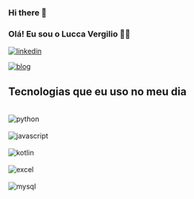 ### Hi there 👋
### Olá! Eu sou o Lucca Vergilio 🙋‍♂️

[![linkedin](https://img.shields.io/badge/LinkedIn-0077B5?style=for-the-badge&logo=linkedin&logoColor=white)](https://www.linkedin.com/in/luccavc)

[![blog](https://img.shields.io/website-up-down-green-red/http/monip.org.svg)](https://luccadev.my.canva.site/)

## Tecnologias que eu uso no meu dia

<div style="display: inline_block"><br/>
 <img align ="center" alt="python" src=https://img.shields.io/badge/Python-3776AB?style=for-the-badge&logo=python&logoColor=white
 </div>

 <div style="display: inline_block"><br/>
 <img align ="center" alt="javascript" src=https://img.shields.io/badge/JavaScript-F7DF1E?style=for-the-badge&logo=javascript&logoColor=black
 </div>

<div style="display: inline_block"><br/>
 <img align ="center" alt="kotlin" src=https://img.shields.io/badge/Kotlin-0095D5?&style=for-the-badge&logo=kotlin&logoColor=white
 </div>

 
<div style="display: inline_block"><br/>
 <img align ="center" alt="excel" src=https://img.shields.io/badge/Microsoft_Excel-217346?style=for-the-badge&logo=microsoft-excel&logoColor=white
 </div>

 <div style="display: inline_block"><br/>
 <img align ="center" alt="mysql" src=https://img.shields.io/badge/MySQL-00000F?style=for-the-badge&logo=mysql&logoColor=white

 </div>
